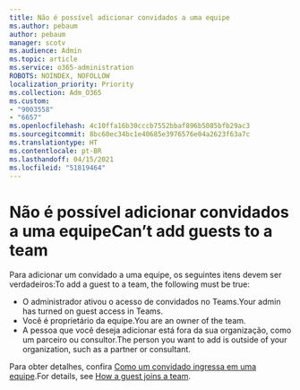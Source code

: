 ```yaml
---
title: Não é possível adicionar convidados a uma equipe
ms.author: pebaum
author: pebaum
manager: scotv
ms.audience: Admin
ms.topic: article
ms.service: o365-administration
ROBOTS: NOINDEX, NOFOLLOW
localization_priority: Priority
ms.collection: Adm_O365
ms.custom:
- "9003558"
- "6657"
ms.openlocfilehash: 4c10ffa16b30cccb7552bbaf896b5085bfb29ac3
ms.sourcegitcommit: 8bc60ec34bc1e40685e3976576e04a2623f63a7c
ms.translationtype: HT
ms.contentlocale: pt-BR
ms.lasthandoff: 04/15/2021
ms.locfileid: "51819464"
---
```

# <a name="cant-add-guests-to-a-team"></a><span data-ttu-id="79bf0-102">Não é possível adicionar convidados a uma equipe</span><span class="sxs-lookup"><span data-stu-id="79bf0-102">Can’t add guests to a team</span></span>

<span data-ttu-id="79bf0-103">Para adicionar um convidado a uma equipe, os seguintes itens devem ser verdadeiros:</span><span class="sxs-lookup"><span data-stu-id="79bf0-103">To add a guest to a team, the following must be true:</span></span>  

- <span data-ttu-id="79bf0-104">O administrador ativou o acesso de convidados no Teams.</span><span class="sxs-lookup"><span data-stu-id="79bf0-104">Your admin has turned on guest access in Teams.</span></span>
- <span data-ttu-id="79bf0-105">Você é proprietário da equipe.</span><span class="sxs-lookup"><span data-stu-id="79bf0-105">You are an owner of the team.</span></span>
- <span data-ttu-id="79bf0-106">A pessoa que você deseja adicionar está fora da sua organização, como um parceiro ou consultor.</span><span class="sxs-lookup"><span data-stu-id="79bf0-106">The person you want to add is outside of your organization, such as a partner or consultant.</span></span>

<span data-ttu-id="79bf0-107">Para obter detalhes, confira  [Como um convidado ingressa em uma equipe](https://docs.microsoft.com/MicrosoftTeams/guest-joins).</span><span class="sxs-lookup"><span data-stu-id="79bf0-107">For details, see  [How a guest joins a team](https://docs.microsoft.com/MicrosoftTeams/guest-joins).</span></span>